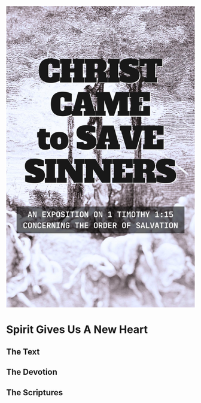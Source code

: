 <img class="intro-right" src="../images/book-ccss-3.jpg">

# Spirit Gives Us A New Heart

## The Text

## The Devotion

## The Scriptures
